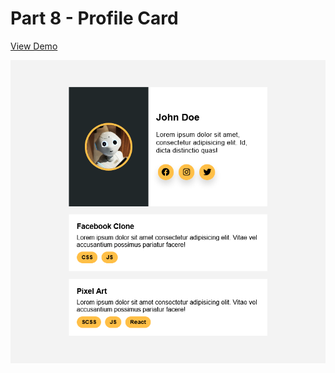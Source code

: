 # Part 8 - Profile Card

[View Demo](https://code-architects.github.io/15-Days-15-Projects/Part%208%20-%20Profile%20Card)

![Preview for Profile Card](./preview.png)
